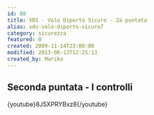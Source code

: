 ```yaml
---
id: 88
title: VDS - Volo Diporto Sicuro - 2a puntata
alias: vds-volo-diporto-sicuro7
category: sicurezza
featured: 0
created: 2009-11-14T23:00:00
modified: 2013-06-13T12:25:13
created_by: Mariko
---
```

<h2>
 Seconda puntata - I controlli
</h2>
<p>
 {youtube}8J5XPRYBxz8{/youtube}
</p>

